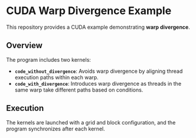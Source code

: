 # CUDA Warp Divergence Example

This repository provides a CUDA example demonstrating **warp divergence**.

## Overview

The program includes two kernels:
- **`code_without_divergence`**: Avoids warp divergence by aligning thread execution paths within each warp.
- **`code_with_divergence`**: Introduces warp divergence as threads in the same warp take different paths based on conditions.

## Execution

The kernels are launched with a grid and block configuration, and the program synchronizes after each kernel.

